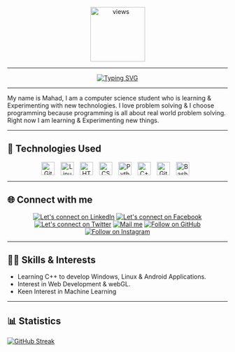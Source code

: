 <p align="middle">
<a href="https://github.com/MAHADxP"><img alt="views" title="Github views" src="https://komarev.com/ghpvc/?username=MAHADxP&style=flat-circle" width="125"/></a>

---

<p align="middle">
<a href="https://git.io/typing-svg"><img src="https://readme-typing-svg.demolab.com?font=Roboto&size=45&pause=1000&color=000000&background=FFFFFF&center=true&vCenter=true&width=500&lines=Hey+there%2C+I+am+Mahad" alt="Typing SVG" /></a>

---
My name is Mahad, I am a computer science student who is learning & Experimenting with new technologies. I love problem solving & I choose programming because programming is all about real world problem solving. Right now I am learning & Experimenting new things.

---

## 🧰 Technologies Used

<p align="middle">
<img align="middle" alt="Git" width="30px" style="padding-right:10px;" src="https://cdn.jsdelivr.net/gh/devicons/devicon/icons/git/git-original.svg" />
<img align="middle" alt="Linux" width="30px" style="padding-right:10px;" src="https://cdn.jsdelivr.net/gh/devicons/devicon/icons/linux/linux-original.svg" />
<img align="middle" alt="HTML" width="30px" style="padding-right:10px;" src="https://cdn.jsdelivr.net/gh/devicons/devicon/icons/html5/html5-plain.svg" />
<img align="middle" alt="CSS" width="30px" style="padding-right:10px;" src="https://cdn.jsdelivr.net/gh/devicons/devicon/icons/css3/css3-plain.svg" />
<img align="middle" alt="Python" width="30px" style="padding-right:10px;" src="https://cdn.jsdelivr.net/gh/devicons/devicon/icons/python/python-plain.svg" />
<img align="middle" alt="C++" width="30px" style="padding-right:10px;" src="https://cdn.jsdelivr.net/gh/devicons/devicon/icons/cplusplus/cplusplus-line.svg" />
<img align="middle" alt="GitHub" width="30px" style="padding-right:10px;" src="https://cdn.jsdelivr.net/gh/devicons/devicon/icons/github/github-original.svg" />
<img align="middle" alt="Bash" width="30px" style="padding-right:10px;" src="https://cdn.jsdelivr.net/gh/devicons/devicon/icons/bash/bash-original.svg" />
<br />
</p>

---

 <p>
      <h2 align="middl">🌐 Connect with me</h2>
<p align="middle">
  <a href="https://www.linkedin.com/in/mmahad/"><img title="Let's connect on LinkedIn" src="https://img.shields.io/badge/LinkedIn-0077B5?style=for-the-badge&logo=linkedin&logoColor=white"/></a>
  <a href="https://www.facebook.com/MAHADxP/"><img title="Let's connect on Facebook" src="https://img.shields.io/badge/Facebook-1877F2?style=for-the-badge&logo=facebook&logoColor=white"/></a>
  <a href="https://twitter.com/Muhammad_Mahhad"><img title="Let's connect on Twitter" src="https://img.shields.io/badge/Twitter-1DA1F2?style=for-the-badge&logo=twitter&logoColor=white"/></a>
  <a href="mailto:mahadtxt@gmail.com"><img title="Mail me" src="https://img.shields.io/badge/Gmail-D14836?style=for-the-badge&logo=gmail&logoColor=white"/></a>
  <a href="https://github.com/MAHADxP"><img title="Follow on GitHub" src="https://img.shields.io/badge/GitHub-100000?style=for-the-badge&logo=github&logoColor=white"/></a>
  <a href="https://www.instagram.com/mmahad._"><img title="Follow on Instagram" src="https://img.shields.io/badge/Instagram-E4405F?style=for-the-badge&logo=instagram&logoColor=white"/></a>
</p>

---

## 👨‍💻 Skills & Interests

- Learning C++ to develop Windows, Linux & Android Applications.
- Interest in Web Development & webGL.
- Keen Interest in Machine Learning

---

## 📊 Statistics

[![GitHub Streak](https://streak-stats.demolab.com?user=MAHADxP&theme=tokyonight_duo&hide_border=true&background=282828)](https://git.io/streak-stats)


<!-- This is Extra SHows-->
<!--  ![GitHub Streak](https://streak-stats.demolab.com?user=MAHADxP&theme=gruvbox&border_radius=4.5) 

       ![MAHAD GitHub Stats](https://github-readme-stats.vercel.app/api?username=MAHADxP&show_icons=true&theme=gruvbox)
-->

